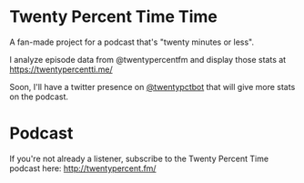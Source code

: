 # Twenty Percent Time Time

A fan-made project for a podcast that's "twenty minutes or less".

I analyze episode data from @twentypercentfm and display those stats at https://twentypercentti.me/

Soon, I'll have a twitter presence on [@twentypctbot](https://twitter.com/twentypctbot) that will give more stats on the podcast.

# Podcast

If you're not already a listener, subscribe to the Twenty Percent Time podcast here: http://twentypercent.fm/
